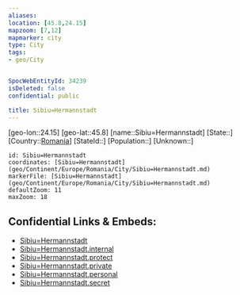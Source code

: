 ```yaml
---
aliases: 
location: [45.8,24.15]
mapzoom: [7,12] 
mapmarker: city 
type: City
tags:
- geo/City


SpocWebEntityId: 34239
isDeleted: false
confidential: public

title: Sibiu=Hermannstadt
---
```

[geo-lon::24.15]
[geo-lat::45.8]
[name::Sibiu=Hermannstadt]
[State::]
[Country::[Romania](geo/Continent/Europe/Romania.md)]
[StateId::]
[Population::]
[Unknown::]


```leaflet
id: Sibiu=Hermannstadt
coordinates: [Sibiu=Hermannstadt](geo/Continent/Europe/Romania/City/Sibiu=Hermannstadt.md)
markerFile: [Sibiu=Hermannstadt](geo/Continent/Europe/Romania/City/Sibiu=Hermannstadt.md)
defaultZoom: 11 
maxZoom: 18
```


## Confidential Links & Embeds: 
- [Sibiu=Hermannstadt](../../../../../../_public/geo/Continent/Europe/Romania/City/Sibiu=Hermannstadt.md) 
- [Sibiu=Hermannstadt.internal](../../../../../../_internal/geo/Continent/Europe/Romania/City/Sibiu=Hermannstadt.internal.md) 
- [Sibiu=Hermannstadt.protect](../../../../../../_protect/geo/Continent/Europe/Romania/City/Sibiu=Hermannstadt.protect.md) 
- [Sibiu=Hermannstadt.private](../../../../../../_private/geo/Continent/Europe/Romania/City/Sibiu=Hermannstadt.private.md) 
- [Sibiu=Hermannstadt.personal](../../../../../../_personal/geo/Continent/Europe/Romania/City/Sibiu=Hermannstadt.personal.md) 
- [Sibiu=Hermannstadt.secret](../../../../../../_secret/geo/Continent/Europe/Romania/City/Sibiu=Hermannstadt.secret.md) 
